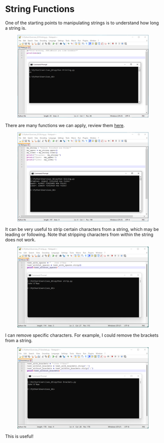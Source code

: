 # String Functions

One of the starting points to manipulating strings is to understand how long a string is.

<figure><img src="../../.gitbook/assets/image (11) (1).png" alt=""><figcaption></figcaption></figure>

There are many functions we can apply, review them [here](https://docs.python.org/3/library/string.html).&#x20;

<figure><img src="../../.gitbook/assets/image (12).png" alt=""><figcaption></figcaption></figure>

It can be very useful to strip certain characters from a string, which may be leading or following. Note that stripping characters from within the string does not work.

<figure><img src="../../.gitbook/assets/image (13).png" alt=""><figcaption></figcaption></figure>

I can remove specific characters. For example, I could remove the brackets from a string.

<figure><img src="../../.gitbook/assets/image (14).png" alt=""><figcaption></figcaption></figure>

This is useful!
